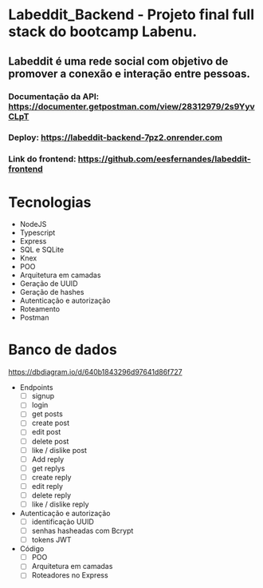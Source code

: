 # Labeddit_Backend - Projeto final full stack do bootcamp Labenu.

## Labeddit é uma rede social com objetivo de promover a conexão e interação entre pessoas.

### Documentação da API: https://documenter.getpostman.com/view/28312979/2s9YyvCLpT
### Deploy: https://labeddit-backend-7pz2.onrender.com
### Link do frontend: https://github.com/eesfernandes/labeddit-frontend

# Tecnologias
- NodeJS
- Typescript
- Express
- SQL e SQLite
- Knex
- POO
- Arquitetura em camadas
- Geração de UUID
- Geração de hashes
- Autenticação e autorização
- Roteamento
- Postman

# Banco de dados

https://dbdiagram.io/d/640b1843296d97641d86f727

- Endpoints
    - [ ]  signup
    - [ ]  login
    - [ ]  get posts
    - [ ]  create post
    - [ ]  edit post
    - [ ]  delete post
    - [ ]  like / dislike post
    - [ ]  Add reply
    - [ ]   get replys
    - [ ]  create reply
    - [ ]  edit reply
    - [ ]  delete reply
    - [ ]  like / dislike reply

- Autenticação e autorização
    - [ ]  identificação UUID
    - [ ]  senhas hasheadas com Bcrypt
    - [ ]  tokens JWT
 
 - Código
    - [ ]  POO
    - [ ]  Arquitetura em camadas
    - [ ]  Roteadores no Express
